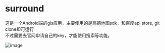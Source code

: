 # surround

这是一个Android端的gis应用，主要使用的是高德地图sdk，和百度api store, git clone即可运行</br>
不过需要去官网申请自己的key，才能使用搜索等功能。

![image](https://github.com/sheepm/surround/img/20150710142125.png)


